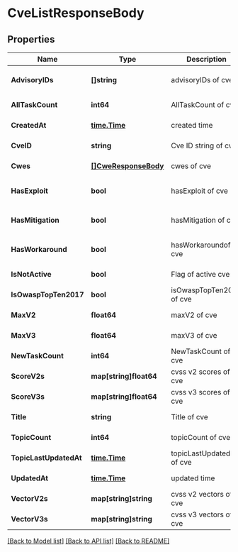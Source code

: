 # CveListResponseBody

## Properties
Name | Type | Description | Notes
------------ | ------------- | ------------- | -------------
**AdvisoryIDs** | **[]string** | advisoryIDs of cve | [optional] [default to null]
**AllTaskCount** | **int64** | AllTaskCount of cve | [default to null]
**CreatedAt** | [**time.Time**](time.Time.md) | created time | [default to null]
**CveID** | **string** | Cve ID string of cve | [default to null]
**Cwes** | [**[]CweResponseBody**](CweResponseBody.md) | cwes of cve | [default to null]
**HasExploit** | **bool** | hasExploit of cve | [optional] [default to null]
**HasMitigation** | **bool** | hasMitigation of cve | [optional] [default to null]
**HasWorkaround** | **bool** | hasWorkaroundof cve | [optional] [default to null]
**IsNotActive** | **bool** | Flag of active cve | [default to null]
**IsOwaspTopTen2017** | **bool** | isOwaspTopTen2017 of cve | [default to null]
**MaxV2** | **float64** | maxV2 of cve | [default to null]
**MaxV3** | **float64** | maxV3 of cve | [default to null]
**NewTaskCount** | **int64** | NewTaskCount of cve | [default to null]
**ScoreV2s** | **map[string]float64** | cvss v2 scores of cve | [default to null]
**ScoreV3s** | **map[string]float64** | cvss v3 scores of cve | [default to null]
**Title** | **string** | Title of cve | [default to null]
**TopicCount** | **int64** | topicCount of cve | [default to null]
**TopicLastUpdatedAt** | [**time.Time**](time.Time.md) | topicLastUpdatedAt of cve | [default to null]
**UpdatedAt** | [**time.Time**](time.Time.md) | updated time | [default to null]
**VectorV2s** | **map[string]string** | cvss v2 vectors of cve | [default to null]
**VectorV3s** | **map[string]string** | cvss v3 vectors of cve | [default to null]

[[Back to Model list]](../README.md#documentation-for-models) [[Back to API list]](../README.md#documentation-for-api-endpoints) [[Back to README]](../README.md)

